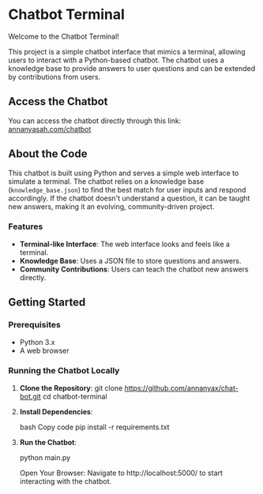 # Chatbot Terminal

Welcome to the Chatbot Terminal!

This project is a simple chatbot interface that mimics a terminal, allowing users to interact with a Python-based chatbot. The chatbot uses a knowledge base to provide answers to user questions and can be extended by contributions from users.

## Access the Chatbot

You can access the chatbot directly through this link: [annanyasah.com/chatbot](https://annanyasah.com/chatbot)

## About the Code

This chatbot is built using Python and serves a simple web interface to simulate a terminal. The chatbot relies on a knowledge base (`knowledge_base.json`) to find the best match for user inputs and respond accordingly. If the chatbot doesn't understand a question, it can be taught new answers, making it an evolving, community-driven project.

### Features

- **Terminal-like Interface**: The web interface looks and feels like a terminal.
- **Knowledge Base**: Uses a JSON file to store questions and answers.
- **Community Contributions**: Users can teach the chatbot new answers directly.

## Getting Started

### Prerequisites

- Python 3.x
- A web browser

### Running the Chatbot Locally

1. **Clone the Repository**:
   git clone https://github.com/annanyax/chat-bot.git
   cd chatbot-terminal

2. **Install Dependencies**:

    bash
    Copy code
    pip install -r requirements.txt

3. **Run the Chatbot**:

    python main.py

    Open Your Browser:
    Navigate to http://localhost:5000/ to start interacting with the chatbot.
